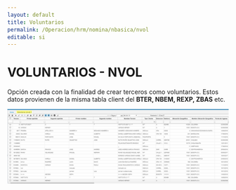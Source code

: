 ```yaml
---
layout: default
title: Voluntarios
permalink: /Operacion/hrm/nomina/nbasica/nvol
editable: si
---
```


# VOLUNTARIOS - NVOL


Opción creada con la finalidad de crear terceros como voluntarios.
Estos datos provienen de la misma tabla client del **BTER, NBEM, REXP, ZBAS** etc.


![](nvol1.png)











